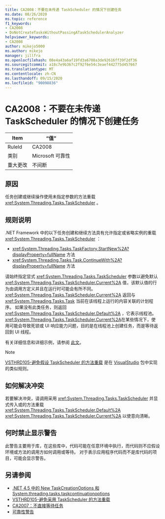 ```yaml
---
title: CA2008：不要在未传递 TaskScheduler 的情况下创建任务
ms.date: 08/26/2020
ms.topic: reference
f1_keywords:
- CA2008
- DoNotCreateTasksWithoutPassingATaskSchedulerAnalyzer
helpviewer_keywords:
- CA2008
author: mikejo5000
ms.author: mikejo
manager: jillfra
ms.openlocfilehash: 08e4a43a6af19fd3a6708a3de92616ff39f2df36
ms.sourcegitcommit: a18c7e9b367c2f92f6e54c3eaef442775d457667
ms.translationtype: MT
ms.contentlocale: zh-CN
ms.lasthandoff: 09/15/2020
ms.locfileid: "90098836"
---
```

# <a name="ca2008-do-not-create-tasks-without-passing-a-taskscheduler"></a>CA2008：不要在未传递 TaskScheduler 的情况下创建任务

|Item|“值”|
|-|-|
|RuleId|CA2008|
|类别|Microsoft 可靠性|
|重大更改|不间断|

## <a name="cause"></a>原因

任务创建或继续操作使用未指定参数的方法重载 <xref:System.Threading.Tasks.TaskScheduler> 。

## <a name="rule-description"></a>规则说明

.NET Framework 中的以下任务创建和继续方法具有允许指定或省略实例的重载 <xref:System.Threading.Tasks.TaskScheduler> ：
- <xref:System.Threading.Tasks.TaskFactory.StartNew%2A?displayProperty=fullName> 方法 
- <xref:System.Threading.Tasks.Task.ContinueWith%2A?displayProperty=fullName> 方法

请始终指定显式 <xref:System.Threading.Tasks.TaskScheduler> 参数以避免默认 <xref:System.Threading.Tasks.TaskScheduler.Current%2A> 值，该默认值的行为由调用方定义并且在运行时可能会有所不同。 <xref:System.Threading.Tasks.TaskScheduler.Current%2A> 返回与 <xref:System.Threading.Tasks.Task> 当前在该线程上运行的内容关联的计划程序。 如果没有此类任务，则返回 <xref:System.Threading.Tasks.TaskScheduler.Default%2A> ，它表示线程池。 <xref:System.Threading.Tasks.TaskScheduler.Current%2A>在某些情况下，使用可能会导致死锁或 UI 响应能力问题，目的是在线程池上创建任务，而是等待返回到 UI 线程。

有关详细信息和详细示例，请参阅 [此文](https://devblogs.microsoft.com/pfxteam/new-taskcreationoptions-and-taskcontinuationoptions-in-net-4-5/)。

> [!NOTE]
> [VSTHRD105-避免假设 TaskScheduler 的方法重载](https://github.com/microsoft/vs-threading/blob/master/doc/analyzers/VSTHRD105.md) 是在 [VisualStudio](https://www.nuget.org/packages/Microsoft.VisualStudio.Threading.Analyzers) 包中实现的类似规则。

## <a name="how-to-fix-violations"></a>如何解决冲突

若要解决冲突，请调用采用 <xref:System.Threading.Tasks.TaskScheduler> 并显式传入或的方法重载 <xref:System.Threading.Tasks.TaskScheduler.Default%2A> <xref:System.Threading.Tasks.TaskScheduler.Current%2A> 以使意向清晰。

## <a name="when-to-suppress-warnings"></a>何时禁止显示警告

此警告主要用于库，在这些库中，代码可能在任意环境中执行，而代码则不应假设环境或方法的调用方如何调用或等待。 对于表示应用程序代码而不是库代码的项目，可能会显示警告。

## <a name="see-also"></a>另请参阅

- [.NET 4.5 中的 New TaskCreationOptions 和 System.threading.tasks.taskcontinuationoptions](https://devblogs.microsoft.com/pfxteam/new-taskcreationoptions-and-taskcontinuationoptions-in-net-4-5/)
- [VSTHRD105-避免采用 TaskScheduler 的方法重载](https://github.com/microsoft/vs-threading/blob/master/doc/analyzers/VSTHRD105.md)
- [CA2007：不直接等待任务](ca2007.md)
- [可靠性警告](reliability-warnings.md)
